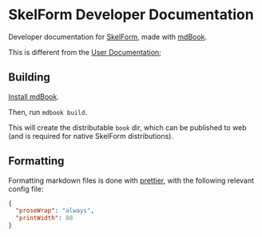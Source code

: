 # SkelForm Developer Documentation

Developer documentation for [SkelForm](https://github.com/Retropaint/SkelForm), made with [mdBook](https://github.com/rust-lang/mdBook).

This is different from the [User Documentation](https://github.com/retropaint/skelform_user_docs);

## Building

[Install mdBook](https://rust-lang.github.io/mdBook/guide/installation.html).

Then, run `mdbook build`.

This will create the distributable `book` dir, which can be published to web (and is required for native SkelForm distributions).

## Formatting

Formatting markdown files is done with [prettier](https://prettier.io/), with the
following relevant config file:

````json
{
  "proseWrap": "always",
  "printWidth": 80
}
````
